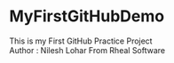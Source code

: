 # MyFirstGitHubDemo
This is my First GitHub Practice Project
<br>
Author : Nilesh Lohar From Rheal Software
